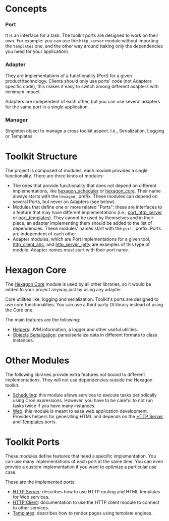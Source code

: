 
# Concepts

### Port

It is an interface for a task. The toolkit ports are designed to work on their own. For example: you
can use the `http_server` module without importing the `templates` one, and the other way around
(taking only the dependencies you need for your application).

### Adapter

They are implementations of a functionality (Port) for a given product/technology. Clients should
only use ports' code (not Adapters specific code), this makes it easy to switch among different
adapters with minimum impact.

Adapters are independent of each other, but you can use several adapters for the same port in a
single application.

### Manager

Singleton object to manage a cross toolkit aspect. I.e., Serialization, Logging or Templates.

# Toolkit Structure

The project is composed of modules, each module provides a single functionality. There are three
kinds of modules:

* The ones that provide functionality that does not depend on different implementations, like
  [hexagon_scheduler] or [hexagon_core]. Their name always starts with the `hexagon_` prefix. These
  modules can depend on several Ports, but never on Adapters (see below).
* Modules that define one or more related "Ports": these are interfaces to a feature that may have
  different implementations (i.e., [port_http_server] or [port_templates]). They cannot be used by
  themselves and in their place, an adapter implementing them should be added to the list of
  dependencies. These modules' names start with the `port_` prefix. Ports are independent of each
  other.
* Adapter modules, which are Port implementations for a given tool, [http_client_ahc], and
  [http_server_jetty] are examples of this type of module. Adapter names must start with their
  port name.

[hexagon_scheduler]: /hexagon_scheduler/
[hexagon_core]: /hexagon_core/

[port_http_server]: /port_http_server/
[port_templates]: /port_templates/

[http_client_ahc]: /http_client_ahc/
[http_server_jetty]: /http_server_jetty/

# Hexagon Core

The [Hexagon Core][hexagon_core] module is used by all other libraries, so it would be added to your
project anyway just by using any adapter.

Core utilities like, logging and serialization. Toolkit's ports are designed to use core
functionalities. You can use a third party DI library instead of using the Core one.

The main features are the following:

* [Helpers]: JVM information, a logger and other useful utilities.
* [Objects Serialization]: parse/serialize data in different formats to class instances.

[Helpers]: /hexagon_core/com.hexagonkt.helpers/
[Objects Serialization]: /hexagon_core/com.hexagonkt.serialization/

# Other Modules

The following libraries provide extra features not bound to different implementations. They will not
use dependencies outside the Hexagon toolkit.

* [Scheduling]: this module allows services to execute tasks periodically using Cron expressions.
  However, you have to be careful to not run tasks twice if you have many instances.
* [Web]: this module is meant to ease web application development. Provides helpers for
  generating HTML and depends on the [HTTP Server] and [Templates] ports.

[Scheduling]: /hexagon_scheduler/
[Web]: /hexagon_web/

# Toolkit Ports

These modules define features that need a specific implementation. You can use many implementations
of each port at the same time. You can even provide a custom implementation if you want to optimize
a particular use case.

These are the implemented ports:

* [HTTP Server]: describes how to use HTTP routing and HTML templates for Web services.
* [HTTP Client]: documentation to use the HTTP client module to connect to other services.
* [Templates]: describes how to render pages using template engines.

[HTTP Server]: /port_http_server/
[HTTP Client]: /port_http_client/
[Templates]: /port_templates/
